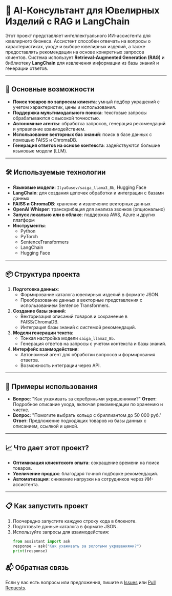 # 💎 AI-Консультант для Ювелирных Изделий с RAG и LangChain

Этот проект представляет интеллектуального ИИ-ассистента для ювелирного бизнеса. Ассистент способен отвечать на вопросы о характеристиках, уходе и выборе ювелирных изделий, а также предоставлять рекомендации на основе конкретных запросов клиентов. Система использует **Retrieval-Augmented Generation (RAG)** и библиотеку **LangChain** для извлечения информации из базы знаний и генерации ответов.

---

## 🚀 Основные возможности
- **Поиск товаров по запросам клиента**: умный подбор украшений с учетом характеристик, цены и использования.
- **Поддержка мультимодального поиска**: текстовые запросы обрабатываются с высокой точностью.
- **Автономные агенты**: обработка запросов, генерация рекомендаций и управление взаимодействием.
- **Использование векторных баз знаний**: поиск в базе данных с помощью FAISS и ChromaDB.
- **Генерация ответов на основе контекста**: задействуются большие языковые модели (LLM).

---

## 🛠 Используемые технологии
- **Языковые модели**: `IlyaGusev/saiga_llama3_8b`, Hugging Face
- **LangChain**: для создания цепочек обработки и интеграции с базами данных
- **FAISS и ChromaDB**: хранение и извлечение векторных данных
- **OpenAI Whisper**: транскрибация для анализа звонков (опционально)
- **Запуск локально или в облаке**: поддержка AWS, Azure и других платформ
- **Инструменты**:
  - Python
  - PyTorch
  - SentenceTransformers
  - LangChain
  - Hugging Face

---

## 📦 Структура проекта
1. **Подготовка данных**:
   - Формирование каталога ювелирных изделий в формате JSON.
   - Преобразование данных в векторные представления с использованием Sentence Transformers.
2. **Создание базы знаний**:
   - Векторизация описаний товаров и сохранение в FAISS/ChromaDB.
   - Интеграция базы знаний с системой рекомендаций.
3. **Модели генерации текста**:
   - Тонкая настройка модели `saiga_llama3_8b`.
   - Генерация ответов на запросы с учетом контекста и базы знаний.
4. **Интерфейс взаимодействия**:
   - Автономный агент для обработки вопросов и формирования ответов.
   - Возможность интеграции через API.

---

## 🌟 Примеры использования
- **Вопрос**: "Как ухаживать за серебряными украшениями?"
  **Ответ**: Подробное описание ухода, включая рекомендации по хранению и чистке.
- **Вопрос**: "Помогите выбрать кольцо с бриллиантом до 50 000 руб."
  **Ответ**: Предложение подходящих товаров из базы данных с описанием, ссылкой и ценой.

---

## 📈 Что дает этот проект?
- **Оптимизация клиентского опыта**: сокращение времени на поиск товаров.
- **Увеличение продаж**: благодаря точной подборке рекомендаций.
- **Автоматизация**: снижение нагрузки на сотрудников через ИИ-ассистента.

---

## 📋 Как запустить проект
1. Поочередно запустите каждую строку кода в блокноте.
2. Подготовьте данные каталога в формате JSON.
3. Используйте запросы для взаимодействия:
   ```python
   from assistant import ask
   response = ask("Как ухаживать за золотыми украшениями?")
   print(response)
   ```

## 📬 Обратная связь
Если у вас есть вопросы или предложения, пишите в [Issues](https://github.com/ZerocoderForstudents/issues) или [Pull Requests](https://github.com/ZerocoderForstudents/pulls).

